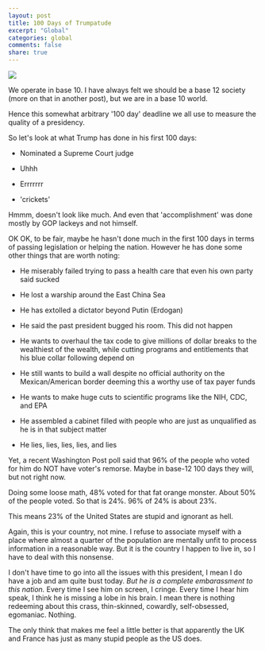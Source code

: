 ```yaml
---
layout: post
title: 100 Days of Trumpatude
excerpt: "Global"
categories: global
comments: false
share: true
---
```


![](https://i2.wp.com/trumpvillereport.com/wp-content/uploads/2016/10/First-100-Days-2.jpg?resize=678%2C381)



We operate in base 10. I have always felt we should be a base 12 society (more on that in another post), but we are in a base 10 world.

Hence this somewhat arbitrary '100 day' deadline we all use to measure the quality of a presidency. 


So let's look at what Trump has done in his first 100 days:


- Nominated a Supreme Court judge

- Uhhh

- Errrrrrr


- 'crickets'





Hmmm, doesn't look like much. And even that 'accomplishment' was done mostly by GOP lackeys and not himself.


OK OK, to be fair, maybe he hasn't done much in the first 100 days in terms of passing legislation or helping the nation. However he has done some other things that are worth noting:


- He miserably failed trying to pass a health care that even his own party said sucked

- He lost a warship around the East China Sea

- He has extolled a dictator beyond Putin (Erdogan)

- He said the past president bugged his room. This did not happen

- He wants to overhaul the tax code to give millions of dollar breaks to the wealthiest of the wealth, while cutting programs and entitlements that his blue collar following depend on

- He still wants to build a wall despite no official authority on the Mexican/American border deeming this a worthy use of tax payer funds

- He wants to make huge cuts to scientific programs like the NIH, CDC, and EPA

- He assembled a cabinet filled with people who are just as unqualified as he is in that subject matter


- He lies, lies, lies, lies, and lies



Yet, a recent Washington Post poll said that 96% of the people who voted for him do NOT have voter's remorse. Maybe in base-12 100 days they will, but not right now.


Doing some loose math, 48% voted for that fat orange monster. About 50% of the people voted. So that is 24%. 96% of 24% is about 23%. 


This means 23% of the United States are stupid and ignorant as hell.



Again, this is your country, not mine. I refuse to associate myself with a place where almost a quarter of the population are mentally unfit to process information in a reasonable way. But it is the country I happen to live in, so I have to deal with this nonsense. 

I don't have time to go into all the issues with this president, I mean I do have a job and am quite bust today. *But he is a complete embarassment to this nation.* Every time I see him on screen, I cringe. Every time I hear him speak, I think he is missing a lobe in his brain. I mean there is nothing redeeming about this crass, thin-skinned, cowardly, self-obsessed, egomaniac. Nothing. 

The only think that makes me feel a little better is that apparently the UK and France has just as many stupid people as the US does.






